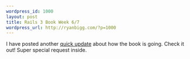 ```yaml
--- 
wordpress_id: 1000
layout: post
title: Rails 3 Book Week 6/7
wordpress_url: http://ryanbigg.com/?p=1000
---
```

I have posted another <a href="http://vimeo.com/12104519">quick update</a> about how the book is going. Check it out! Super special request inside.
